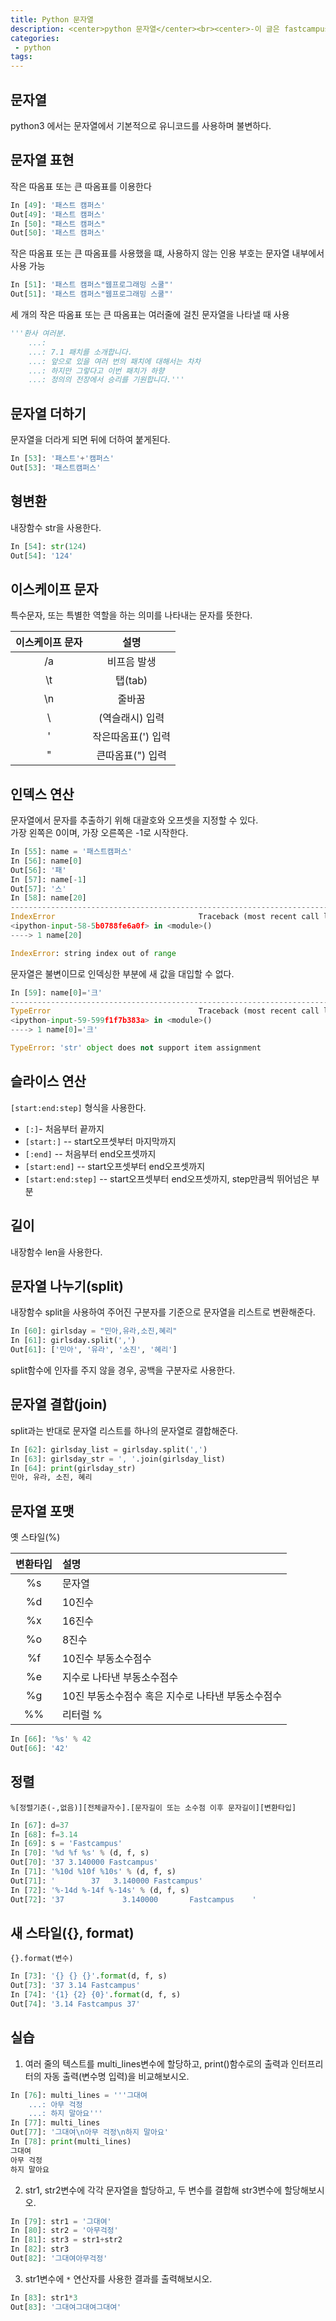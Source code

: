 ```yaml
---
title: Python 문자열
description: <center>python 문자열</center><br><center>-이 글은 fastcampus에서의 수강 후 쓴 글 입니다.-<center>
categories:
 - python
tags:
---
```


## 문자열
python3 에서는 문자열에서 기본적으로 유니코드를 사용하며 불변하다.

## 문자열 표현
작은 따옴표 또는 큰 따옴표를 이용한다
```python
In [49]: '패스트 캠퍼스'
Out[49]: '패스트 캠퍼스'
In [50]: "패스트 캠퍼스"
Out[50]: '패스트 캠퍼스'
```
작은 따옴표 또는 큰 따옴표를 사용했을 떄, 사용하지 않는 인용 부호는 문자열 내부에서 사용 가능
```python
In [51]: '패스트 캠퍼스"웹프로그래밍 스쿨"'
Out[51]: '패스트 캠퍼스"웹프로그래밍 스쿨"'
```
세 개의 작은 따옴표 또는 큰 따옴표는 여러줄에 걸친 문자열을 나타낼 때 사용
```python
'''환사 여러분.
    ...:
    ...: 7.1 패치를 소개합니다.
    ...: 앞으로 있을 여러 번의 패치에 대해서는 차차
    ...: 하지만 그렇다고 이번 패치가 하향
    ...: 정의의 전장에서 승리를 기원합니다.'''
```
## 문자열 더하기
문자열을 더라게 되면 뒤에 더하여 붙게된다.
```python
In [53]: '패스트'+'캠퍼스'
Out[53]: '패스트캠퍼스'
```

## 형변환
내장함수 str을 사용한다.
```python
In [54]: str(124)
Out[54]: '124'
```
## 이스케이프 문자
특수문자, 또는 특별한 역할을 하는 의미를 나타내는 문자를 뜻한다.

|   이스케이프 문자   |      설명     |
|:---------------:|:------------:|
| /a |  비프음 발생  |
| \t |    탭(tab)  |
| \n | 줄바꿈   |
| \\ | \(역슬래시) 입력 |  
| \' | 작은따옴표(') 입력 |  
| \" | 큰따옴표(") 입력  |

## 인덱스 연산
문자열에서 문자를 추출하기 위해 대괄호와 오프셋을 지정할 수 있다.<br>
가장 왼쪽은 0이며, 가장 오른쪽은 -1로 시작한다.

```python
In [55]: name = '패스트캠퍼스'
In [56]: name[0]
Out[56]: '패'
In [57]: name[-1]
Out[57]: '스'
In [58]: name[20]
---------------------------------------------------------------------------
IndexError                                Traceback (most recent call last)
<ipython-input-58-5b0788fe6a0f> in <module>()
----> 1 name[20]

IndexError: string index out of range
```
문자열은 불변이므로 인덱싱한 부분에 새 값을 대입할 수 없다.
```python
In [59]: name[0]='크'
---------------------------------------------------------------------------
TypeError                                 Traceback (most recent call last)
<ipython-input-59-599f1f7b383a> in <module>()
----> 1 name[0]='크'

TypeError: 'str' object does not support item assignment
```
## 슬라이스 연산
`[start:end:step]` 형식을 사용한다.

* `[:]`- 처음부터 끝까지
* `[start:]` -- start오프셋부터 마지막까지
* `[:end]` -- 처음부터 end오프셋까지
* `[start:end]` -- start오프셋부터 end오프셋까지
* `[start:end:step]` -- start오프셋부터 end오프셋까지, step만큼씩 뛰어넘은 부분

## 길이
내장함수 len을 사용한다.

## 문자열 나누기(split)
내장함수 split을 사용하여 주어진 구분자를 기준으로 문자열을 리스트로 변환해준다.
```python
In [60]: girlsday = "민아,유라,소진,혜리"
In [61]: girlsday.split(',')
Out[61]: ['민아', '유라', '소진', '혜리']
```
split함수에 인자를 주지 않을 경우, 공백을 구분자로 사용한다.

## 문자열 결합(join)
split과는 반대로 문자열 리스트를 하나의 문자열로 결합해준다.
```python
In [62]: girlsday_list = girlsday.split(',')
In [63]: girlsday_str = ', '.join(girlsday_list)
In [64]: print(girlsday_str)
민아, 유라, 소진, 혜리
```

## 문자열 포맷
옛 스타일(%)

|   변환타입   |      설명     |
|:---------------:|:------------|
| %s |  문자열  |
| %d |    10진수  |
| %x | 16진수   |
| %o | 8진수 |  
| %f | 10진수 부동소수점수 |  
| %e | 지수로 나타낸 부동소수점수  |
| %g | 10진 부동소수점수 혹은 지수로 나타낸 부동소수점수  |
| %% | 리터럴 %  |

```python
In [66]: '%s' % 42
Out[66]: '42'
```

## 정렬
```%[정렬기준(-,없음)][전체글자수].[문자길이 또는 소수점 이후 문자길이][변환타입]```
```python
In [67]: d=37
In [68]: f=3.14
In [69]: s = 'Fastcampus'
In [70]: '%d %f %s' % (d, f, s)
Out[70]: '37 3.140000 Fastcampus'
In [71]: '%10d %10f %10s' % (d, f, s)
Out[71]: '        37   3.140000 Fastcampus'
In [72]: '%-14d %-14f %-14s' % (d, f, s)
Out[72]: '37             3.140000       Fastcampus    '
```

## 새 스타일({}, format)
```{}.format(변수)```
```python
In [73]: '{} {} {}'.format(d, f, s)
Out[73]: '37 3.14 Fastcampus'
In [74]: '{1} {2} {0}'.format(d, f, s)
Out[74]: '3.14 Fastcampus 37'
```

## 실습
1. 여러 줄의 텍스트를 multi_lines변수에 할당하고, print()함수로의 출력과 인터프리터의 자동 출력(변수명 입력)을 비교해보시오.
```python
In [76]: multi_lines = '''그대여
    ...: 아무 걱정
    ...: 하지 말아요'''
In [77]: multi_lines
Out[77]: '그대여\n아무 걱정\n하지 말아요'
In [78]: print(multi_lines)
그대여
아무 걱정
하지 말아요
```
2. str1, str2변수에 각각 문자열을 할당하고, 두 변수를 결합해 str3변수에 할당해보시오.
```python
In [79]: str1 = '그대여'
In [80]: str2 = '아무걱정'
In [81]: str3 = str1+str2
In [82]: str3
Out[82]: '그대여아무걱정'
```
3. str1변수에 `*` 연산자를 사용한 결과를 출력해보시오.
```python
In [83]: str1*3
Out[83]: '그대여그대여그대여'
```
